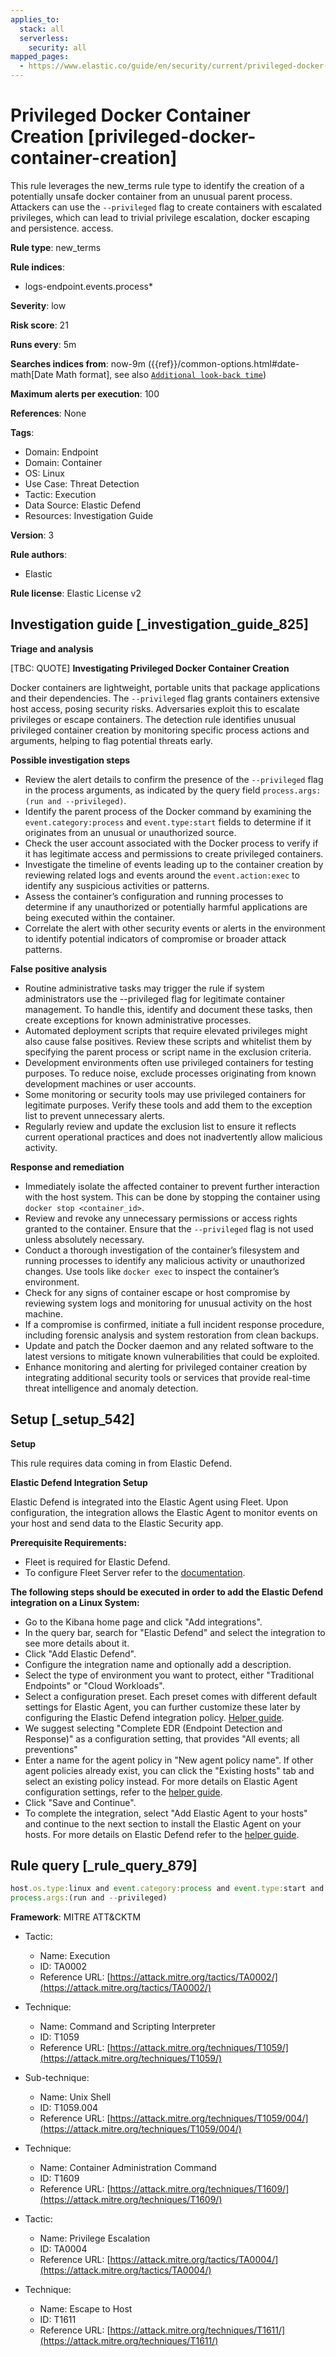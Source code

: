 ```yaml
---
applies_to:
  stack: all
  serverless:
    security: all
mapped_pages:
  - https://www.elastic.co/guide/en/security/current/privileged-docker-container-creation.html
---
```


# Privileged Docker Container Creation [privileged-docker-container-creation]

This rule leverages the new_terms rule type to identify the creation of a potentially unsafe docker container from an unusual parent process. Attackers can use the `--privileged` flag to create containers with escalated privileges, which can lead to trivial privilege escalation, docker escaping and persistence. access.

**Rule type**: new_terms

**Rule indices**:

* logs-endpoint.events.process*

**Severity**: low

**Risk score**: 21

**Runs every**: 5m

**Searches indices from**: now-9m ({{ref}}/common-options.html#date-math[Date Math format], see also [`Additional look-back time`](docs-content://solutions/security/detect-and-alert/create-detection-rule.md#rule-schedule))

**Maximum alerts per execution**: 100

**References**: None

**Tags**:

* Domain: Endpoint
* Domain: Container
* OS: Linux
* Use Case: Threat Detection
* Tactic: Execution
* Data Source: Elastic Defend
* Resources: Investigation Guide

**Version**: 3

**Rule authors**:

* Elastic

**Rule license**: Elastic License v2

## Investigation guide [_investigation_guide_825]

**Triage and analysis**

[TBC: QUOTE]
**Investigating Privileged Docker Container Creation**

Docker containers are lightweight, portable units that package applications and their dependencies. The `--privileged` flag grants containers extensive host access, posing security risks. Adversaries exploit this to escalate privileges or escape containers. The detection rule identifies unusual privileged container creation by monitoring specific process actions and arguments, helping to flag potential threats early.

**Possible investigation steps**

* Review the alert details to confirm the presence of the `--privileged` flag in the process arguments, as indicated by the query field `process.args:(run and --privileged)`.
* Identify the parent process of the Docker command by examining the `event.category:process` and `event.type:start` fields to determine if it originates from an unusual or unauthorized source.
* Check the user account associated with the Docker process to verify if it has legitimate access and permissions to create privileged containers.
* Investigate the timeline of events leading up to the container creation by reviewing related logs and events around the `event.action:exec` to identify any suspicious activities or patterns.
* Assess the container’s configuration and running processes to determine if any unauthorized or potentially harmful applications are being executed within the container.
* Correlate the alert with other security events or alerts in the environment to identify potential indicators of compromise or broader attack patterns.

**False positive analysis**

* Routine administrative tasks may trigger the rule if system administrators use the --privileged flag for legitimate container management. To handle this, identify and document these tasks, then create exceptions for known administrative processes.
* Automated deployment scripts that require elevated privileges might also cause false positives. Review these scripts and whitelist them by specifying the parent process or script name in the exclusion criteria.
* Development environments often use privileged containers for testing purposes. To reduce noise, exclude processes originating from known development machines or user accounts.
* Some monitoring or security tools may use privileged containers for legitimate purposes. Verify these tools and add them to the exception list to prevent unnecessary alerts.
* Regularly review and update the exclusion list to ensure it reflects current operational practices and does not inadvertently allow malicious activity.

**Response and remediation**

* Immediately isolate the affected container to prevent further interaction with the host system. This can be done by stopping the container using `docker stop <container_id>`.
* Review and revoke any unnecessary permissions or access rights granted to the container. Ensure that the `--privileged` flag is not used unless absolutely necessary.
* Conduct a thorough investigation of the container’s filesystem and running processes to identify any malicious activity or unauthorized changes. Use tools like `docker exec` to inspect the container’s environment.
* Check for any signs of container escape or host compromise by reviewing system logs and monitoring for unusual activity on the host machine.
* If a compromise is confirmed, initiate a full incident response procedure, including forensic analysis and system restoration from clean backups.
* Update and patch the Docker daemon and any related software to the latest versions to mitigate known vulnerabilities that could be exploited.
* Enhance monitoring and alerting for privileged container creation by integrating additional security tools or services that provide real-time threat intelligence and anomaly detection.


## Setup [_setup_542]

**Setup**

This rule requires data coming in from Elastic Defend.

**Elastic Defend Integration Setup**

Elastic Defend is integrated into the Elastic Agent using Fleet. Upon configuration, the integration allows the Elastic Agent to monitor events on your host and send data to the Elastic Security app.

**Prerequisite Requirements:**

* Fleet is required for Elastic Defend.
* To configure Fleet Server refer to the [documentation](docs-content://reference/ingestion-tools/fleet/fleet-server.md).

**The following steps should be executed in order to add the Elastic Defend integration on a Linux System:**

* Go to the Kibana home page and click "Add integrations".
* In the query bar, search for "Elastic Defend" and select the integration to see more details about it.
* Click "Add Elastic Defend".
* Configure the integration name and optionally add a description.
* Select the type of environment you want to protect, either "Traditional Endpoints" or "Cloud Workloads".
* Select a configuration preset. Each preset comes with different default settings for Elastic Agent, you can further customize these later by configuring the Elastic Defend integration policy. [Helper guide](docs-content://solutions/security/configure-elastic-defend/configure-an-integration-policy-for-elastic-defend.md).
* We suggest selecting "Complete EDR (Endpoint Detection and Response)" as a configuration setting, that provides "All events; all preventions"
* Enter a name for the agent policy in "New agent policy name". If other agent policies already exist, you can click the "Existing hosts" tab and select an existing policy instead. For more details on Elastic Agent configuration settings, refer to the [helper guide](docs-content://reference/ingestion-tools/fleet/agent-policy.md).
* Click "Save and Continue".
* To complete the integration, select "Add Elastic Agent to your hosts" and continue to the next section to install the Elastic Agent on your hosts. For more details on Elastic Defend refer to the [helper guide](docs-content://solutions/security/configure-elastic-defend/install-elastic-defend.md).


## Rule query [_rule_query_879]

```js
host.os.type:linux and event.category:process and event.type:start and event.action:exec and process.name:docker and
process.args:(run and --privileged)
```

**Framework**: MITRE ATT&CKTM

* Tactic:

    * Name: Execution
    * ID: TA0002
    * Reference URL: [https://attack.mitre.org/tactics/TA0002/](https://attack.mitre.org/tactics/TA0002/)

* Technique:

    * Name: Command and Scripting Interpreter
    * ID: T1059
    * Reference URL: [https://attack.mitre.org/techniques/T1059/](https://attack.mitre.org/techniques/T1059/)

* Sub-technique:

    * Name: Unix Shell
    * ID: T1059.004
    * Reference URL: [https://attack.mitre.org/techniques/T1059/004/](https://attack.mitre.org/techniques/T1059/004/)

* Technique:

    * Name: Container Administration Command
    * ID: T1609
    * Reference URL: [https://attack.mitre.org/techniques/T1609/](https://attack.mitre.org/techniques/T1609/)

* Tactic:

    * Name: Privilege Escalation
    * ID: TA0004
    * Reference URL: [https://attack.mitre.org/tactics/TA0004/](https://attack.mitre.org/tactics/TA0004/)

* Technique:

    * Name: Escape to Host
    * ID: T1611
    * Reference URL: [https://attack.mitre.org/techniques/T1611/](https://attack.mitre.org/techniques/T1611/)



